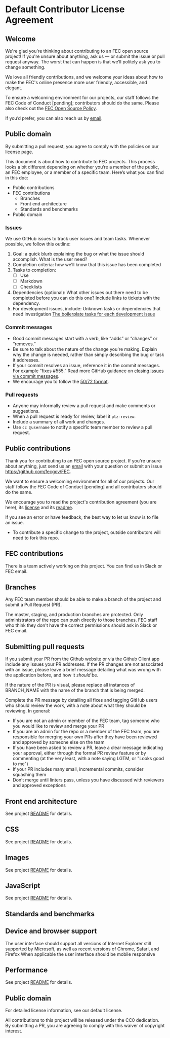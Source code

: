 # Default Contributor License Agreement 

## Welcome
We're glad you're thinking about contributing to an FEC open source project! If you're unsure about anything, ask us — or submit the issue or pull request anyway. The worst that can happen is that we’ll politely ask you to change something. 

We love all friendly contributions, and we welcome your ideas about how to make the FEC's online presence more user friendly, accessible, and elegant. 

To ensure a welcoming environment for our projects, our staff follows the FEC Code of Conduct [pending]; contributors should do the same. Please also check out the [FEC Open Source Policy](https://github.com/fecgov/FEC/blob/master/OPEN-SOURCE-POLICY.md). 

If you’d prefer, you can also reach us by [email](mailto:opensource@fec.gov).

## Public domain
By submitting a pull request, you agree to comply with the policies on our license page.

This document is about how to contribute to FEC projects. This process looks a bit different depending on whether you’re a member of the public, an FEC employee, or a member of a specific team. Here’s what you can find in this doc:

- Public contributions
- FEC contributions 
    - Branches
    - Front end architecture
    - Standards and benchmarks
- Public domain

### Issues
We use GitHub issues to track user issues and team tasks. Whenever possible, we follow this outline:
 
1. Goal: a quick blurb explaining the bug or what the issue should accomplish. What is the user need?
2. Completion criteria: how we’ll know that this issue has been completed
3. Tasks to completion:
    - [ ] Use 
    - [ ] Markdown
    - [ ] Checklists 
4. Dependencies (optional): What other issues out there need to be completed before you can do this one? Include links to tickets with the dependency.
5. For development issues, include:
Unknown tasks or dependencies that need investigation
[The boilerplate tasks for each development issue](https://gist.github.com/theresaanna/86be7e29214a7f31ab73)

### Commit messages
- Good commit messages start with a verb, like “adds” or “changes” or “removes.” 
- Be sure to talk about the nature of the change you're making. Explain why the change is needed, rather than simply describing the bug or task it addresses. 
- If your commit resolves an issue, reference it in the commit messages. For example “fixes #555.” Read more GitHub guidance on [closing issues via commit messages](https://help.github.com/articles/closing-issues-via-commit-messages/).
- We encourage you to follow the [50/72 format](http://stackoverflow.com/questions/2290016/git-commit-messages-50-72-formatting).

### Pull requests
- Anyone may informally review a pull request and make comments or suggestions. 
- When a pull request is ready for review, label it `plz-review`. 
- Include a summary of all work and changes.
- Use `cc @username` to notify a specific team member to review a pull request.


## Public contributions
Thank you for contributing to an FEC open source project. If you're unsure about anything, just send us an [email](mailto:opensource@fec.gov) with your question or submit an issue https://github.com/fecgov/FEC.

We want to ensure a welcoming environment for all of our projects. Our staff follow the FEC Code of Conduct [pending] and all contributors should do the same.

We encourage you to read the project's contribution agreement (you are here), its [license](https://github.com/fecgov/FEC/blob/master/LICENSE.md) and its [readme](https://github.com/fecgov/FEC/blob/master/README.md).

If you see an error or have feedback, the best way to let us know is to file an issue.
- To contribute a specific change to the project, outside contributors will need to fork this repo.

## FEC contributions
There is a team actively working on this project. You can find us in Slack or FEC email.

## Branches
Any FEC team member should be able to make a branch of the project and submit a Pull Request (PR). 

The master, staging, and production branches are protected. Only administrators of the repo can push directly to those branches. FEC staff who think they don't have the correct permissions should ask in Slack or FEC email.

## Submitting pull requests
If you submit your PR from the Github website or via the Github Client app include any issues your PR addresses. If the PR changes are not associated with an issue, please leave a brief message detailing what was wrong with the application before, and how it *should* be.

If the nature of the PR is visual, please replace all instances of BRANCH_NAME with the name of the branch that is being merged.

Complete the PR message by detailing all fixes and tagging GitHub users who should review the work, with a note about what they should be reviewing. In general:
- If you are not an admin or member of the FEC team, tag someone who you would like to review and merge your PR
- If you are an admin for the repo or a member of the FEC team, you are responsible for merging your own PRs after they have been reviewed and approved by someone else on the team
- If you have been asked to review a PR, leave a clear message indicating your approval, either through the formal PR review feature or by commenting (at the very least, with a note saying LGTM, or "Looks good to me")
- If your PR includes many small, incremental commits, consider squashing them
- Don’t merge until linters pass, unless you have discussed with reviewers and approved exceptions

## Front end architecture
See project [README](https://github.com/fecgov/FEC/blob/master/README.md) for details. 

## CSS
See project [README](https://github.com/fecgov/FEC/blob/master/README.md) for details.

## Images
See project [README](https://github.com/fecgov/FEC/blob/master/README.md) for details.

## JavaScript
See project [README](https://github.com/fecgov/FEC/blob/master/README.md) for details.

## Standards and benchmarks

## Device and browser support
The user interface should support all versions of Internet Explorer still supported by Microsoft, as well as recent versions of Chrome, Safari, and Firefox
When applicable the user interface should be mobile responsive

## Performance
See project [README](https://github.com/fecgov/FEC/blob/master/README.md) for details.

## Public domain
For detailed license information, see our default license.

All contributions to this project will be released under the CC0 dedication. By submitting a PR, you are agreeing to comply with this waiver of copyright interest.
